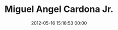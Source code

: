 ---
title: "Miguel Angel Cardona Jr."
date: 2012-05-16 15:16:53 00:00
permalink: /miggi
twitter: "miggi"
likes: [77,81,82,84,69,9,623,624,625,626,366,635,711,708,605,300,1135,1151,1166,1233,1253,1368,1409,1457,1454,1461,1490,638,1492,2121,2072,2051,2148]
id: 65
gravatar: "http://www.gravatar.com/avatar/1beadc32543d0a48cdb3217a7ed09b85"
---